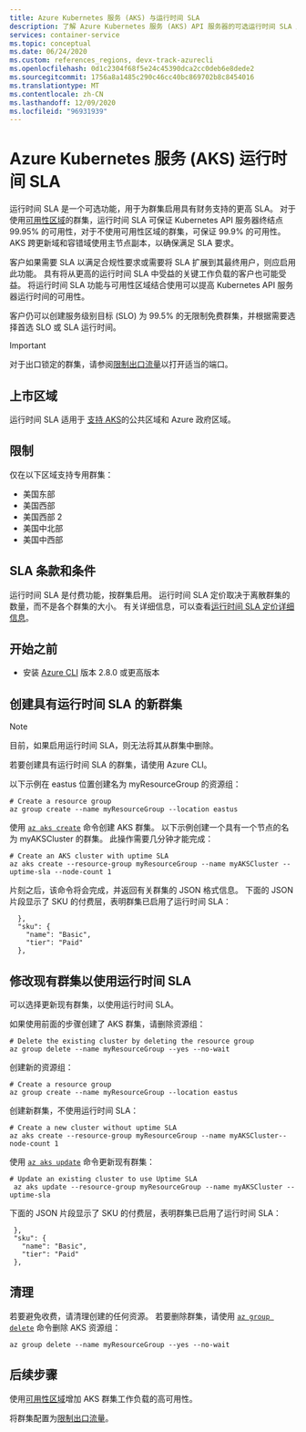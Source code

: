 ```yaml
---
title: Azure Kubernetes 服务 (AKS) 与运行时间 SLA
description: 了解 Azure Kubernetes 服务 (AKS) API 服务器的可选运行时间 SLA 产品/服务。
services: container-service
ms.topic: conceptual
ms.date: 06/24/2020
ms.custom: references_regions, devx-track-azurecli
ms.openlocfilehash: 0d1c2304f68f5e24c45390dca2cc0deb6e8dede2
ms.sourcegitcommit: 1756a8a1485c290c46cc40bc869702b8c8454016
ms.translationtype: MT
ms.contentlocale: zh-CN
ms.lasthandoff: 12/09/2020
ms.locfileid: "96931939"
---
```

# <a name="azure-kubernetes-service-aks-uptime-sla"></a>Azure Kubernetes 服务 (AKS) 运行时间 SLA

运行时间 SLA 是一个可选功能，用于为群集启用具有财务支持的更高 SLA。 对于使用[可用性区域][availability-zones]的群集，运行时间 SLA 可保证 Kubernetes API 服务器终结点 99.95% 的可用性，对于不使用可用性区域的群集，可保证 99.9% 的可用性。 AKS 跨更新域和容错域使用主节点副本，以确保满足 SLA 要求。

客户如果需要 SLA 以满足合规性要求或需要将 SLA 扩展到其最终用户，则应启用此功能。 具有将从更高的运行时间 SLA 中受益的关键工作负载的客户也可能受益。 将运行时间 SLA 功能与可用性区域结合使用可以提高 Kubernetes API 服务器运行时间的可用性。  

客户仍可以创建服务级别目标 (SLO) 为 99.5% 的无限制免费群集，并根据需要选择首选 SLO 或 SLA 运行时间。

> [!Important]
> 对于出口锁定的群集，请参阅[限制出口流量](limit-egress-traffic.md)以打开适当的端口。

## <a name="region-availability"></a>上市区域

运行时间 SLA 适用于 [支持 AKS](https://azure.microsoft.com/global-infrastructure/services/?products=kubernetes-service)的公共区域和 Azure 政府区域。

## <a name="limitations"></a>限制

仅在以下区域支持专用群集：
 *  美国东部
 *  美国西部
 *  美国西部 2
 *  美国中北部
 *  美国中西部

## <a name="sla-terms-and-conditions"></a>SLA 条款和条件

运行时间 SLA 是付费功能，按群集启用。 运行时间 SLA 定价取决于离散群集的数量，而不是各个群集的大小。 有关详细信息，可以查看[运行时间 SLA 定价详细信息](https://azure.microsoft.com/pricing/details/kubernetes-service/)。

## <a name="before-you-begin"></a>开始之前

* 安装 [Azure CLI](/cli/azure/install-azure-cli) 版本 2.8.0 或更高版本

## <a name="creating-a-new-cluster-with-uptime-sla"></a>创建具有运行时间 SLA 的新群集

> [!NOTE]
> 目前，如果启用运行时间 SLA，则无法将其从群集中删除。

若要创建具有运行时间 SLA 的群集，请使用 Azure CLI。

以下示例在 eastus 位置创建名为 myResourceGroup 的资源组：

```azurecli-interactive
# Create a resource group
az group create --name myResourceGroup --location eastus
```
使用 [`az aks create`][az-aks-create] 命令创建 AKS 群集。 以下示例创建一个具有一个节点的名为 myAKSCluster 的群集。 此操作需要几分钟才能完成：

```azurecli-interactive
# Create an AKS cluster with uptime SLA
az aks create --resource-group myResourceGroup --name myAKSCluster --uptime-sla --node-count 1
```
片刻之后，该命令将会完成，并返回有关群集的 JSON 格式信息。 下面的 JSON 片段显示了 SKU 的付费层，表明群集已启用了运行时间 SLA：

```output
  },
  "sku": {
    "name": "Basic",
    "tier": "Paid"
  },
```

## <a name="modify-an-existing-cluster-to-use-uptime-sla"></a>修改现有群集以使用运行时间 SLA

可以选择更新现有群集，以使用运行时间 SLA。

如果使用前面的步骤创建了 AKS 群集，请删除资源组：

```azurecli-interactive
# Delete the existing cluster by deleting the resource group 
az group delete --name myResourceGroup --yes --no-wait
```

创建新的资源组：

```azurecli-interactive
# Create a resource group
az group create --name myResourceGroup --location eastus
```

创建新群集，不使用运行时间 SLA：

```azurecli-interactive
# Create a new cluster without uptime SLA
az aks create --resource-group myResourceGroup --name myAKSCluster--node-count 1
```

使用 [`az aks update`][az-aks-nodepool-update] 命令更新现有群集：

```azurecli-interactive
# Update an existing cluster to use Uptime SLA
 az aks update --resource-group myResourceGroup --name myAKSCluster --uptime-sla
 ```

 下面的 JSON 片段显示了 SKU 的付费层，表明群集已启用了运行时间 SLA：

 ```output
  },
  "sku": {
    "name": "Basic",
    "tier": "Paid"
  },
  ```

## <a name="clean-up"></a>清理

若要避免收费，请清理创建的任何资源。 若要删除群集，请使用 [`az group delete`][az-group-delete] 命令删除 AKS 资源组：

```azurecli-interactive
az group delete --name myResourceGroup --yes --no-wait
```


## <a name="next-steps"></a>后续步骤

使用[可用性区域][availability-zones]增加 AKS 群集工作负载的高可用性。

将群集配置为[限制出口流量](limit-egress-traffic.md)。

<!-- LINKS - External -->
[azure-support]: https://ms.portal.azure.com/#blade/Microsoft_Azure_Support/HelpAndSupportBlade/newsupportrequest
[region-availability]: https://azure.microsoft.com/global-infrastructure/services/?products=kubernetes-service

<!-- LINKS - Internal -->
[vm-skus]: ../virtual-machines/sizes.md
[nodepool-upgrade]: use-multiple-node-pools.md#upgrade-a-node-pool
[faq]: ./faq.md
[availability-zones]: ./availability-zones.md
[az-aks-create]: /cli/azure/aks?#az-aks-create
[limit-egress-traffic]: ./limit-egress-traffic.md
[az-extension-add]: /cli/azure/extension#az-extension-add
[az-extension-update]: /cli/azure/extension#az-extension-update
[az-aks-nodepool-update]: /cli/azure/aks/nodepool?#az-aks-nodepool-update
[az-group-delete]: /cli/azure/group#az-group-delete
